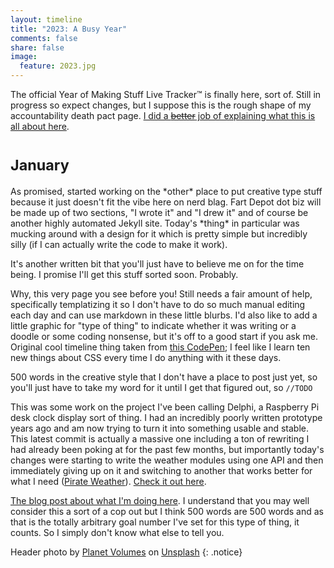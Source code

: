 ```yaml
---
layout: timeline
title: "2023: A Busy Year"
comments: false
share: false
image:
  feature: 2023.jpg
---
```


The official Year of Making Stuff Live Tracker™ is finally here, sort of. Still in progress so expect changes, but I suppose this is the rough shape of my accountability death pact page. <a href="/year-of-stuff/">I did a <strike>better</strike> job of explaining what this is all about here</a>.

<div class="timeline">

  <h1><small>January</small></h1>
  
  <p>As promised, started working on the *other* place to put creative type stuff because it just doesn't fit the vibe here on nerd blag. Fart Depot dot biz will be made up of two sections, "I wrote it" and "I drew it" and of course be another highly automated Jekyll site. Today's *thing* in particular was mucking around with a design for it which is pretty simple but incredibly silly (if I can actually write the code to make it work).</p>

  <p>It's another written bit that you'll just have to believe me on for the time being. I promise I'll get this stuff sorted soon. Probably.</p>

  <p>Why, this very page you see before you! Still needs a fair amount of help, specifically templatizing it so I don't have to do so much manual editing each day and can use markdown in these little blurbs. I'd also like to add a little graphic for "type of thing" to indicate whether it was writing or a doodle or some coding nonsense, but it's off to a good start if you ask me. Original cool timeline thing taken from <a href="https://codepen.io/letsbleachthis/pen/YJgNpv" target="_blank">this CodePen</a>; I feel like I learn ten new things about CSS every time I do anything with it these days.</p>

  <p>500 words in the creative style that I don't have a place to post just yet, so you'll just have to take my word for it until I get that figured out, so <code>//TODO</code></p>

  <p>This was some work on the project I've been calling Delphi, a Raspberry Pi desk clock display sort of thing. I had an incredibly poorly written prototype years ago and am now trying to turn it into something usable and stable. This latest commit is actually a massive one including a ton of rewriting I had already been poking at for the past few months, but importantly today's changes were starting to write the weather modules using one API and then immediately giving up on it and switching to another that works better for what I need (<a href="https://pirateweather.net" target="_blank">Pirate Weather</a>). <a href="https://github.com/pettazz/delphi/commit/8295ab14a8961591cdddccb01901d8fd45cd182a">Check it out here</a>.</p>

  <p><a href="/year-of-stuff/">The blog post about what I'm doing here</a>. I understand that you may well consider this a sort of a cop out but I think 500 words are 500 words and as that is the totally arbitrary goal number I've set for this type of thing, it counts. So I simply don't know what else to tell you.</p>

</div>

Header photo by <a href="https://unsplash.com/@planetvolumes?utm_source=unsplash&utm_medium=referral&utm_content=creditCopyText">Planet Volumes</a> on <a href="https://unsplash.com/photos/v_CQ10cps_Y?utm_source=unsplash&utm_medium=referral&utm_content=creditCopyText">Unsplash</a>
{: .notice}